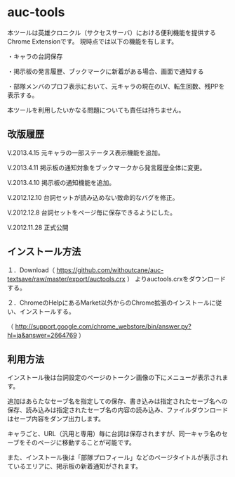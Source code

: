 auc-tools
=============

本ツールは英雄クロニクル（サクセスサーバ）における便利機能を提供するChrome Extensionです。
現時点では以下の機能を有します。

・キャラの台詞保存

・掲示板の発言履歴、ブックマークに新着がある場合、画面で通知する

・部隊メンバのプロフ表示において、元キャラの現在のLV、転生回数、残PPを表示する。

本ツールを利用したいかなる問題についても責任は持ちません。

改版履歴
--------
V.2013.4.15 元キャラの一部ステータス表示機能を追加。

V.2013.4.11 掲示板の通知対象をブックマークから発言履歴全体に変更。

V.2013.4.10 掲示板の通知機能を追加。

V.2012.12.10 台詞セットが読み込めない致命的なバグを修正。

V.2012.12.8 台詞セットをページ毎に保存できるようにした。

V.2012.11.28 正式公開

インストール方法
---------
１．Download（ https://github.com/withoutcane/auc-textsave/raw/master/export/auctools.crx ） よりauctools.crxをダウンロードする。

２．ChromeのHelpにあるMarket以外からのChrome拡張のインストールに従い、インストールする。

（ http://support.google.com/chrome_webstore/bin/answer.py?hl=ja&answer=2664769 ）


利用方法
---------
インストール後は台詞設定のページのトークン画像の下にメニューが表示されます。

追加はあらたなセーブ名を指定しての保存、書き込みは指定されたセーブ名への保存、読み込みは指定されたセーブ名の内容の読み込み、ファイルダウンロードはセーブ内容をダンプ出力します。

キャラごと、URL（汎用と専用）毎に台詞は保存されますが、同一キャラ名のセーブをそのページに移動することが可能です。

また、インストール後は「部隊プロフィール」などのページタイトルが表示されているエリアに、掲示板の新着通知がされます。
